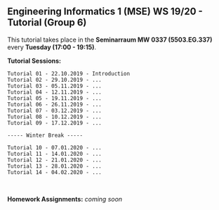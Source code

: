 ## Engineering Informatics 1 (MSE) WS 19/20 - Tutorial (Group 6)

This tutorial takes place in the **Seminarraum MW 0337 (5503.EG.337)** 
every **Tuesday (17:00 - 19:15)**.

**Tutorial Sessions:**
```
Tutorial 01 - 22.10.2019 - Introduction
Tutorial 02 - 29.10.2019 - ...
Tutorial 03 - 05.11.2019 - ...
Tutorial 04 - 12.11.2019 - ...
Tutorial 05 - 19.11.2019 - ...
Tutorial 06 - 26.11.2019 - ...
Tutorial 07 - 03.12.2019 - ...
Tutorial 08 - 10.12.2019 - ...
Tutorial 09 - 17.12.2019 - ...

----- Winter Break -----

Tutorial 10 - 07.01.2020 - ...
Tutorial 11 - 14.01.2020 - ...
Tutorial 12 - 21.01.2020 - ...
Tutorial 13 - 28.01.2020 - ...
Tutorial 14 - 04.02.2020 - ...
```

<br/>

**Homework Assignments:** *coming soon*
